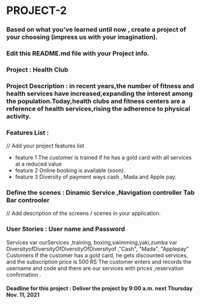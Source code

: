 # PROJECT-2

### Based on what you’ve learned until now , create a project of your choosing (impress us with your imagination).
### Edit this README.md file with your Project info.


### Project : Health Club


### Project Description : in recent years,the number of fitness and health services have increased,expanding the interest among the population.Today,health clubs and fitness centers are a reference of  health services,rising the adherence to physical activity.


### Features List : 
// Add your project features list
- feature 1 The customer is trained if he has a gold card with all services at a reduced value
- feature 2  Online booking is available (soon).
- feature 3  Diversity of payment ways cash , Mada and Apple pay.


### Define the scenes : Dinamic Service ,Navigation controller Tab Bar controoler 
// Add description of the screens / scenes in your application.


### User Stories : User name and Password
Services var ourServices ,training, boxing,swimming,yaki,zumba
 var DiversityofDiversityOfDiversityOfDiversityof ,"Cash", "Mada", "Applepay"
Customers If the customer has a gold card, he gets discounted services, and the subscription price is 500 RS
The customer enters and records the username and code and there are our services with prices ,reservation confirmation .




#### Deadline for this project :  Deliver the project by 9:00 a.m. next Thursday Nov. 11, 2021 
